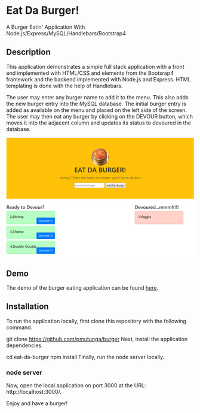 # Eat Da Burger!
A Burger Eatin' Application With Node.js/Express/MySQL/Handlebars/Bootstrap4

## Description
This application demonstrates a simple full stack application with a front end implemented with HTML/CSS and elements from the Bootsrap4 framework and the backend implemented with Node.js and Express. HTML templating is done with the help of Handlebars.

The user may enter any burger name to add it to the menu. This also adds the new burger entry into the MySQL database. The initial burger entry is added as available on the menu and placed on the left side of the screen. The user may then eat any burger by clicking on the DEVOUR button, which moves it into the adjacent column and updates its status to devoured in the database.

![screenshot](public/assets/img/burgerapp.PNG)

## Demo
The demo of the burger eating application can be found [here](https://pacific-bayou-28835.herokuapp.com/).

## Installation
To run the application locally, first clone this repository with the following command.

git clone https://github.com/pmutunga/burger
Next, install the application dependencies.

cd eat-da-burger
npm install
Finally, run the node server locally.

### node server
Now, open the local application on port 3000 at the URL: http://localhost:3000/.

Enjoy and have a burger!

